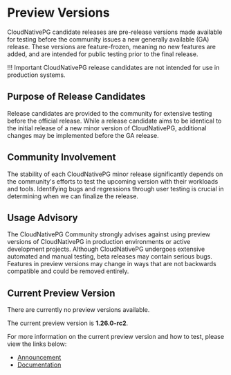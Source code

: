 # Preview Versions
<!-- SPDX-License-Identifier: CC-BY-4.0 -->

CloudNativePG candidate releases are pre-release versions made available for
testing before the community issues a new generally available (GA) release.
These versions are feature-frozen, meaning no new features are added, and are
intended for public testing prior to the final release.

!!! Important
    CloudNativePG release candidates are not intended for use in production
    systems.

## Purpose of Release Candidates

Release candidates are provided to the community for extensive testing before
the official release. While a release candidate aims to be identical to the
initial release of a new minor version of CloudNativePG, additional changes may
be implemented before the GA release.

## Community Involvement

The stability of each CloudNativePG minor release significantly depends on the
community's efforts to test the upcoming version with their workloads and
tools. Identifying bugs and regressions through user testing is crucial in
determining when we can finalize the release.

## Usage Advisory

The CloudNativePG Community strongly advises against using preview versions of
CloudNativePG in production environments or active development projects. Although
CloudNativePG undergoes extensive automated and manual testing, beta releases
may contain serious bugs. Features in preview versions may change in ways that
are not backwards compatible and could be removed entirely.

## Current Preview Version

There are currently no preview versions available.

The current preview version is **1.26.0-rc2**.

For more information on the current preview version and how to test, please view the links below:

- [Announcement](https://cloudnative-pg.io/releases/cloudnative-pg-1-26.0-rc2-released/)
- [Documentation](https://cloudnative-pg.io/documentation/preview/)

